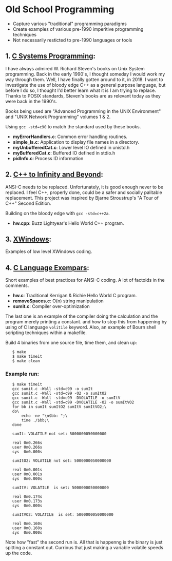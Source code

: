 # Old School Programming
* Capture various "traditional" programming paradigms
* Create examples of various pre-1990 imperitive programming techniques
* Not necessarily resticted to pre-1990 languages or tools

## 1. [C Systems Programming](SystemsProgramming/):
I have always admired W. Richard Steven's books on Unix System
programming.  Back in the early 1990's, I thought someday I would
work my way through them.  Well, I have finally gotten around to
it, in 2018.  I want to investigate the use of bloody edge C++
as a general purpose language, but before I do so, I thought I'd
better learn what it is I am trying to replace.  Thanks to POSIX
standards, Steven's books are as relevant today as they were back
in the 1990's.

Books being used are
"Advanced Programming in the UNIX Environment"
and
"UNIX Network Programming"
volumes 1 & 2.

Using `gcc -std=c90` to match the standard used by these books.
* __myErrorHandlers.c__: Common error handling routines.
* __simple_ls.c__: Application to display file names in a directory.
* __myUnbufferedCat.c__: Lower level IO defined in unistd.h
* __myBufferedCat.c__: Buffered IO defined in stdio.h
* __pidInfo.c__: Process ID information

## 2. [C++ to Infinity and Beyond](C++InfinityAndBeyond/):
ANSI-C needs to be replaced.  Unfortunately, it is good enough
never to be replaced.  I feel C++, properly done, could be a
safer and socially palitable replacement.  This project was
inspired by Bjarne Stroustrup's "A Tour of C++" Second Edition.

Building on the bloody edge with `gcc -std=c++2a`.
* __hw.cpp__: Buzz Lightyear's Hello World C++ program.

## 3. [XWindows](XWindows):
Examples of low level XWindows coding.

## 4. [C Language Exempars](CExemplars/):
Short examples of best practices for ANSI-C coding.  A lot of factoids
in the comments.
* __hw.c__: Traditional Kerrigan & Richie Hello World C program.
* __removeSpaces.c__: O(n) string manipulation
* __sumit.c__: Compiler over-optimization

The last one is an example of the compiler doing the
calculation and the program merely printing a constant.
and how to stop this from happening by using of C language
`volitile` keyword.  Also, an example of Bourn shell
scripting techniques within a makefile.

Build 4 binaries from one source file, time them, and clean up:
```
   $ make
   $ make timeit
   $ make clean
```
### Example run:
```
   $ make timeit
   gcc sumit.c -Wall -std=c99 -o sumIt
   gcc sumit.c -Wall -std=c99 -O2 -o sumItO2
   gcc sumit.c -Wall -std=c99 -DVOLATILE -o sumItV
   gcc sumit.c -Wall -std=c99 -DVOLATILE -O2 -o sumItVO2
   for bb in sumIt sumItO2 sumItV sumItVO2;\
   do\
       echo -ne "\n$bb: ";\
       time ./$bb;\
   done

   sumIt: VOLATILE not set: 5000000050000000

   real	0m0.266s
   user	0m0.266s
   sys	0m0.000s

   sumItO2: VOLATILE not set: 5000000050000000

   real	0m0.001s
   user	0m0.001s
   sys	0m0.000s

   sumItV: VOLATILE  is set: 5000000050000000

   real	0m0.174s
   user	0m0.173s
   sys	0m0.000s

   sumItVO2: VOLATILE  is set: 5000000050000000

   real	0m0.160s
   user	0m0.160s
   sys	0m0.000s
```
Note how "fast" the second run is.  All that is happenng
is the binary is just spitting a constant out.  Currious
that just making a variable volatile speeds up the code.
